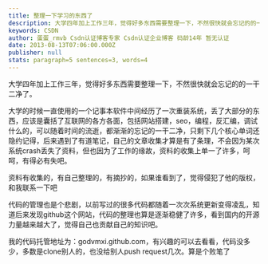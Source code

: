 ```yaml
---
title: 整理一下学习的东西了
description: 大学四年加上工作三年，觉得好多东西需要整理一下，不然很快就会忘记的的一干二净了。大学的时候一直使用的一个记事本软件中间经历了一次重装系统，丢了大部分的东西，应该是囊括了互联网的各方各面，包括网站搭建，seo，编程，反汇编，调试什么的，可以随着时间的流逝，都渐渐的忘记的一干二净，只剩下几个核心单词还隐约记得，后来遇到了有道笔记，自己的文章收集才算是有了条理，不会因为某次系统crash丢失了资料，
keywords: CSDN
author: 蛋蛋_rmvb Csdn认证博客专家 Csdn认证企业博客 码龄14年 暂无认证
date: 2013-08-13T07:06:00.000Z
publisher: null
stats: paragraph=5 sentences=3, words=4
---
```

大学四年加上工作三年，觉得好多东西需要整理一下，不然很快就会忘记的的一干二净了。

大学的时候一直使用的一个记事本软件中间经历了一次重装系统，丢了大部分的东西，应该是囊括了互联网的各方各面，包括网站搭建，seo，编程，反汇编，调试什么的，可以随着时间的流逝，都渐渐的忘记的一干二净，只剩下几个核心单词还隐约记得，后来遇到了有道笔记，自己的文章收集才算是有了条理，不会因为某次系统crash丢失了资料，但也因为了工作的缘故，资料的收集上单一了许多，呵呵，有得必有失吧。

资料有收集的，有自己整理的，有摘抄的，如果谁看到了，觉得侵犯了他的版权，和我联系一下吧

代码的管理也是个悲剧，以前写过的很多代码都随着一次次系统更新变得凌乱，知道后来发现github这个网站，代码的整理也算是逐渐稳健了许多，看到国内的开源力量越来越大了，觉得自己也贡献自己的知识吧。

我的代码托管地址为：godvmxi.github.com，有兴趣的可以去看看，代码没多少，多数是clone别人的，也没给别人push request几次。算是个败笔了
